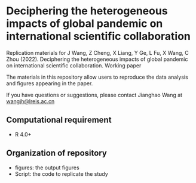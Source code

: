 # Deciphering the heterogeneous impacts of global pandemic on international scientific collaboration

Replication materials for J Wang, Z Cheng, X Liang, Y Ge, L Fu, X Wang, C Zhou (2022). Deciphering the heterogeneous impacts of global pandemic on international scientific collaboration. Working paper

The materials in this repository allow users to reproduce the data analysis and figures appearing in the paper.

If you have questions or suggestions, please contact Jianghao Wang at wangjh@lreis.ac.cn

## Computational requirement
- R 4.0+

## Organization of repository
- figures: the output figures
- Script: the code to replicate the study
